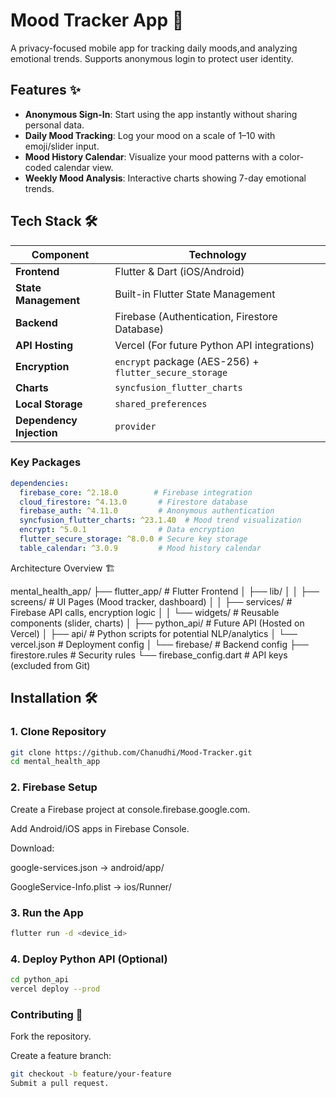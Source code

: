 # Mood Tracker App 🌱

A privacy-focused mobile app for tracking daily moods,and  analyzing emotional trends. Supports anonymous login to protect user identity.


## Features ✨

- **Anonymous Sign-In**: Start using the app instantly without sharing personal data.
- **Daily Mood Tracking**: Log your mood on a scale of 1–10 with emoji/slider input.
- **Mood History Calendar**: Visualize your mood patterns with a color-coded calendar view.
- **Weekly Mood Analysis**: Interactive charts showing 7-day emotional trends.


## Tech Stack 🛠️

| **Component**       | **Technology**                                                                 |
|----------------------|--------------------------------------------------------------------------------|
| **Frontend**         | Flutter & Dart (iOS/Android)                                                   |
| **State Management** | Built-in Flutter State Management                                              |
| **Backend**          | Firebase (Authentication, Firestore Database)                                  |
| **API Hosting**      | Vercel (For future Python API integrations)                                    |
| **Encryption**       | `encrypt` package (AES-256) + `flutter_secure_storage`                         |
| **Charts**           | `syncfusion_flutter_charts`                                                    |
| **Local Storage**    | `shared_preferences`                                                           |
| **Dependency Injection** | `provider`                                                                 |

### Key Packages
```yaml
dependencies:
  firebase_core: ^2.18.0        # Firebase integration
  cloud_firestore: ^4.13.0       # Firestore database
  firebase_auth: ^4.11.0         # Anonymous authentication
  syncfusion_flutter_charts: ^23.1.40  # Mood trend visualization
  encrypt: ^5.0.1                # Data encryption
  flutter_secure_storage: ^8.0.0 # Secure key storage
  table_calendar: ^3.0.9         # Mood history calendar
```
Architecture Overview 🏗️

mental_health_app/
├── flutter_app/                 # Flutter Frontend
│   ├── lib/
│   │   ├── screens/             # UI Pages (Mood tracker, dashboard)
│   │   ├── services/            # Firebase API calls, encryption logic
│   │   └── widgets/             # Reusable components (slider, charts)
│
├── python_api/                  # Future API (Hosted on Vercel)
│   ├── api/                     # Python scripts for potential NLP/analytics
│   └── vercel.json              # Deployment config
│
└── firebase/                    # Backend config
    ├── firestore.rules          # Security rules
    └── firebase_config.dart     # API keys (excluded from Git)


## Installation 🛠️

### 1. Clone Repository
```bash
git clone https://github.com/Chanudhi/Mood-Tracker.git
cd mental_health_app
```

### 2. Firebase Setup
Create a Firebase project at console.firebase.google.com.

Add Android/iOS apps in Firebase Console.

Download:

google-services.json → android/app/ 

GoogleService-Info.plist → ios/Runner/

### 3. Run the App
```bash
flutter run -d <device_id>
```

### 4. Deploy Python API (Optional)
```bash
cd python_api
vercel deploy --prod
```

### Contributing 🤝
Fork the repository.

Create a feature branch:

```bash
git checkout -b feature/your-feature
Submit a pull request.
```

